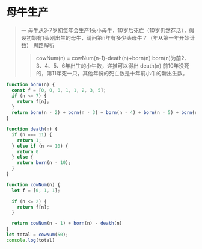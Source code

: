 # 母牛生产
> 一  母牛从3-7岁初每年会生产1头小母牛，10岁后死亡（10岁仍然存活），假设初始有1头刚出生的母牛，请问第n年有多少头母牛？（年从第一年开始计数）
> 思路解析
>
> > cowNum(n) = cowNum(n-1)-death(n)+born(n)
> > born(n)为前2、3、4、5、6年出生的小牛数，递推可以得出
> > death(n) 前10年没死的，第11年死一只，其他年份的死亡数是十年前小牛的新出生数。

```js
function born(n) {
  const f = [0, 0, 0, 1, 1, 2, 3, 5];
  if (n <= 7) {
    return f[n];
  }
  return born(n - 2) + born(n - 3) + born(n - 4) + born(n - 5) + born(n - 6)
}

function death(n) {
  if (n === 11) {
    return 1;
  } else if (n <= 10) {
    return 0
  } else {
    return born(n - 10);
  }
}

function cowNum(n) {
  let f = [0, 1, 1];

  if (n <= 2) {
    return f[n];
  }

  return cowNum(n - 1) + born(n) - death(n)
}
let total = cowNum(50);
console.log(total)
```